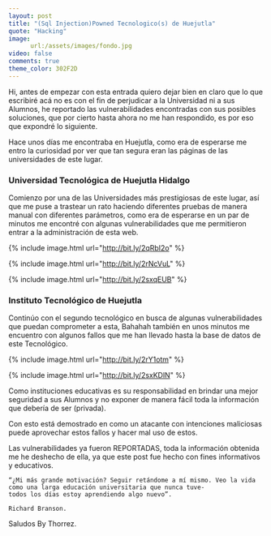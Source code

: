 ```yaml
---
layout: post
title: "(Sql Injection)Powned Tecnologico(s) de Huejutla"
quote: "Hacking"
image:
      url:/assets/images/fondo.jpg
video: false
comments: true
theme_color: 302F2D
---
```


Hi, antes de empezar con esta entrada quiero dejar bien en claro que lo que escribiré acá no es con el fin de perjudicar a la Universidad 
ni a sus Alumnos, he reportado las vulnerabilidades encontradas con sus posibles soluciones, que por cierto hasta ahora no me han respondido, 
es por eso que expondré lo siguiente.

Hace unos días me encontraba en Huejutla, como era de esperarse me entro la curiosidad por ver que tan segura eran las páginas de las universidades de este lugar.


### Universidad Tecnológica de Huejutla Hidalgo

Comienzo por una de las Universidades más prestigiosas de este lugar, así que me puse a trastear un rato haciendo diferentes pruebas de manera 
manual con diferentes parámetros, como era de esperarse en un par de minutos me encontré con algunas vulnerabilidades que me permitieron entrar 
a la administración de esta web.

{% include image.html url="http://bit.ly/2qRbI2o" %}

{% include image.html url="http://bit.ly/2rNcVuL" %}

{% include image.html url="http://bit.ly/2sxqEUB" %}



### Instituto Tecnológico de Huejutla

Continúo con el segundo tecnológico en busca de algunas vulnerabilidades que puedan comprometer a esta, Bahahah también en unos minutos me encuentro 
con algunos fallos que me han llevado hasta la base de datos de este Tecnológico.

{% include image.html url="http://bit.ly/2rY1otm" %}

{% include image.html url="http://bit.ly/2sxKDlN" %}

Como instituciones educativas es su responsabilidad en brindar una mejor seguridad a sus Alumnos y no exponer de manera fácil toda la información 
que debería de ser (privada).

Con esto está demostrado en como un atacante con intenciones maliciosas puede aprovechar estos fallos y hacer mal uso de estos. 

Las vulnerabilidades ya fueron REPORTADAS, toda la información obtenida me he deshecho de ella, ya que este post fue hecho con fines 
informativos y educativos.

```
“¿Mi más grande motivación? Seguir retándome a mí mismo. Veo la vida como una larga educación universitaria que nunca tuve- 
todos los días estoy aprendiendo algo nuevo”.

Richard Branson.
```
  
Saludos By Thorrez.
